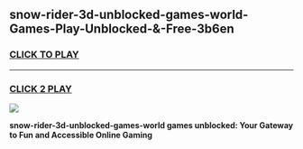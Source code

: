 
## snow-rider-3d-unblocked-games-world-Games-Play-Unblocked-&-Free-3b6en
<h3>
<a href="https://premium76.site?title=snow-rider-3d-unblocked-games-world&ref=24A">CLICK TO PLAY</a></h3>
<hr>

<h3>
<a href="https://premium76.site?title=snow-rider-3d-unblocked-games-world&ref=24A">CLICK 2 PLAY</a>
  
</h3>

<a href="https://premium76.site?title=snow-rider-3d-unblocked-games-world&ref=24A"><img src="https://clearcache.store/games.png"></a>


**snow-rider-3d-unblocked-games-world games unblocked: Your Gateway to Fun and Accessible Online Gaming**
